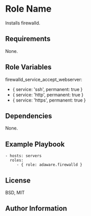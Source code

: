 Role Name
=========


Installs firewalld.

Requirements
------------

None.

Role Variables
--------------

firewalld_service_accept_webserver:
  - { service: 'ssh', permanent: true }
  - { service: 'http', permanent: true }
  - { service: 'https', permanent: true }

Dependencies
------------

None.

Example Playbook
----------------

    - hosts: servers
      roles:
         - { role: adaware.firewalld }

License
-------

BSD, MIT

Author Information
------------------
